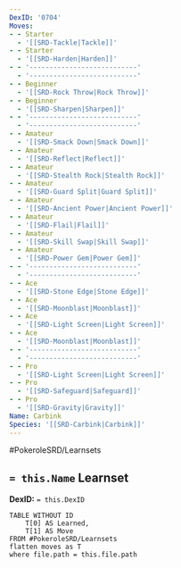 ```yaml
---
DexID: '0704'
Moves:
- - Starter
  - '[[SRD-Tackle|Tackle]]'
- - Starter
  - '[[SRD-Harden|Harden]]'
- - '---------------------------'
  - '---------------------------'
- - Beginner
  - '[[SRD-Rock Throw|Rock Throw]]'
- - Beginner
  - '[[SRD-Sharpen|Sharpen]]'
- - '---------------------------'
  - '---------------------------'
- - Amateur
  - '[[SRD-Smack Down|Smack Down]]'
- - Amateur
  - '[[SRD-Reflect|Reflect]]'
- - Amateur
  - '[[SRD-Stealth Rock|Stealth Rock]]'
- - Amateur
  - '[[SRD-Guard Split|Guard Split]]'
- - Amateur
  - '[[SRD-Ancient Power|Ancient Power]]'
- - Amateur
  - '[[SRD-Flail|Flail]]'
- - Amateur
  - '[[SRD-Skill Swap|Skill Swap]]'
- - Amateur
  - '[[SRD-Power Gem|Power Gem]]'
- - '---------------------------'
  - '---------------------------'
- - Ace
  - '[[SRD-Stone Edge|Stone Edge]]'
- - Ace
  - '[[SRD-Moonblast|Moonblast]]'
- - Ace
  - '[[SRD-Light Screen|Light Screen]]'
- - Ace
  - '[[SRD-Moonblast|Moonblast]]'
- - '---------------------------'
  - '---------------------------'
- - Pro
  - '[[SRD-Light Screen|Light Screen]]'
- - Pro
  - '[[SRD-Safeguard|Safeguard]]'
- - Pro
  - '[[SRD-Gravity|Gravity]]'
Name: Carbink
Species: '[[SRD-Carbink|Carbink]]'
---
```


#PokeroleSRD/Learnsets

## `= this.Name` Learnset

**DexID:** `= this.DexID`

```dataview
TABLE WITHOUT ID
    T[0] AS Learned,
    T[1] AS Move
FROM #PokeroleSRD/Learnsets
flatten moves as T
where file.path = this.file.path
```
